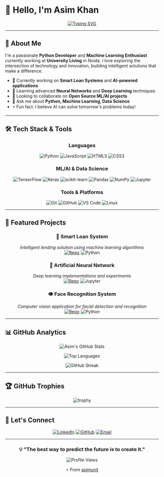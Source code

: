 # 👋 Hello, I'm Asim Khan

<div align="center">
  
[![Typing SVG](https://readme-typing-svg.herokuapp.com?font=Fira+Code&pause=1000&color=00D4F7&center=true&vCenter=true&width=435&lines=Python+Developer;Machine+Learning+Enthusiast;AI+%26+Data+Science+Explorer;Building+Smart+Solutions)](https://git.io/typing-svg)

</div>

---

## 🚀 About Me

I'm a passionate **Python Developer** and **Machine Learning Enthusiast** currently working at **University Living** in Noida. I love exploring the intersection of technology and innovation, building intelligent solutions that make a difference.

- 🔭 Currently working on **Smart Loan Systems** and **AI-powered applications**
- 🌱 Learning advanced **Neural Networks** and **Deep Learning** techniques
- 👯 Looking to collaborate on **Open Source ML/AI projects**
- 💬 Ask me about **Python, Machine Learning, Data Science**
- ⚡ Fun fact: I believe AI can solve tomorrow's problems today!

---

## 🛠️ Tech Stack & Tools

<div align="center">

### Languages
![Python](https://img.shields.io/badge/Python-3776AB?style=for-the-badge&logo=python&logoColor=white)
![JavaScript](https://img.shields.io/badge/JavaScript-F7DF1E?style=for-the-badge&logo=javascript&logoColor=black)
![HTML5](https://img.shields.io/badge/HTML5-E34F26?style=for-the-badge&logo=html5&logoColor=white)
![CSS3](https://img.shields.io/badge/CSS3-1572B6?style=for-the-badge&logo=css3&logoColor=white)

### ML/AI & Data Science
![TensorFlow](https://img.shields.io/badge/TensorFlow-FF6F00?style=for-the-badge&logo=tensorflow&logoColor=white)
![Keras](https://img.shields.io/badge/Keras-D00000?style=for-the-badge&logo=keras&logoColor=white)
![scikit-learn](https://img.shields.io/badge/scikit--learn-F7931E?style=for-the-badge&logo=scikit-learn&logoColor=white)
![Pandas](https://img.shields.io/badge/Pandas-150458?style=for-the-badge&logo=pandas&logoColor=white)
![NumPy](https://img.shields.io/badge/NumPy-013243?style=for-the-badge&logo=numpy&logoColor=white)
![Jupyter](https://img.shields.io/badge/Jupyter-F37626?style=for-the-badge&logo=jupyter&logoColor=white)

### Tools & Platforms
![Git](https://img.shields.io/badge/Git-F05032?style=for-the-badge&logo=git&logoColor=white)
![GitHub](https://img.shields.io/badge/GitHub-181717?style=for-the-badge&logo=github&logoColor=white)
![VS Code](https://img.shields.io/badge/VS_Code-007ACC?style=for-the-badge&logo=visual-studio-code&logoColor=white)
![Linux](https://img.shields.io/badge/Linux-FCC624?style=for-the-badge&logo=linux&logoColor=black)

</div>

---

## 🌟 Featured Projects

<div align="center">

### 🤖 Smart Loan System
*Intelligent lending solution using machine learning algorithms*
<br>
[![Repo](https://img.shields.io/badge/Repository-181717?style=flat&logo=github&logoColor=white)](https://github.com/asimunit/smart_loan)
![Python](https://img.shields.io/badge/Python-3776AB?style=flat&logo=python&logoColor=white)

### 🧠 Artificial Neural Network
*Deep learning implementations and experiments*
<br>
[![Repo](https://img.shields.io/badge/Repository-181717?style=flat&logo=github&logoColor=white)](https://github.com/asimunit/artificial-neural-network)
![Jupyter](https://img.shields.io/badge/Jupyter-F37626?style=flat&logo=jupyter&logoColor=white)

### 👁️ Face Recognition System
*Computer vision application for facial detection and recognition*
<br>
[![Repo](https://img.shields.io/badge/Repository-181717?style=flat&logo=github&logoColor=white)](https://github.com/asimunit/face_recognition)
![Python](https://img.shields.io/badge/Python-3776AB?style=flat&logo=python&logoColor=white)

</div>

---

## 📊 GitHub Analytics

<div align="center">
  
![Asim's GitHub Stats](https://github-readme-stats.vercel.app/api?username=asimunit&show_icons=true&theme=tokyonight&hide_border=true&count_private=true)

![Top Languages](https://github-readme-stats.vercel.app/api/top-langs/?username=asimunit&layout=compact&theme=tokyonight&hide_border=true)

![GitHub Streak](https://github-readme-streak-stats.herokuapp.com/?user=asimunit&theme=tokyonight&hide_border=true)

</div>

---

## 🏆 GitHub Trophies

<div align="center">

![trophy](https://github-profile-trophy.vercel.app/?username=asimunit&theme=tokyonight&no-frame=true&no-bg=false&margin-w=4)

</div>

---

## 🤝 Let's Connect

<div align="center">

[![LinkedIn](https://img.shields.io/badge/LinkedIn-0077B5?style=for-the-badge&logo=linkedin&logoColor=white)](https://www.linkedin.com/in/khan-asim)
[![GitHub](https://img.shields.io/badge/GitHub-181717?style=for-the-badge&logo=github&logoColor=white)](https://github.com/asimunit)
[![Email](https://img.shields.io/badge/Email-D14836?style=for-the-badge&logo=gmail&logoColor=white)](mailto:your.email@example.com)

</div>

---

<div align="center">

### 💡 "The best way to predict the future is to create it."

![Profile Views](https://komarev.com/ghpvc/?username=asimunit&color=brightgreen&style=flat-square)

⭐️ From [asimunit](https://github.com/asimunit)

</div>
